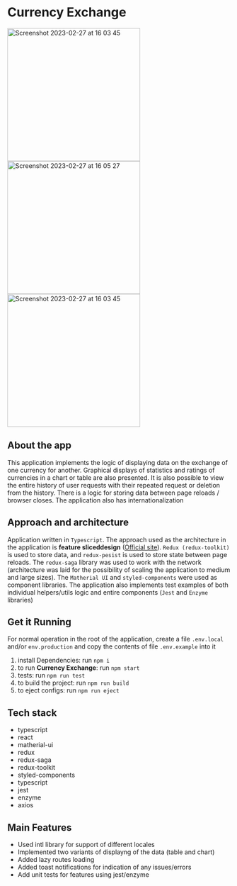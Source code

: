 # Currency Exchange

<img width="300" alt="Screenshot 2023-02-27 at 16 03 45" src="https://user-images.githubusercontent.com/24418879/221607426-6ee885da-97b4-48d0-adab-930453c2fc41.png">
<img width="300" alt="Screenshot 2023-02-27 at 16 05 27" src="https://user-images.githubusercontent.com/24418879/221607587-77dd7cbc-fdfa-41ff-bfe1-29edae9040a9.png">
<img width="300" alt="Screenshot 2023-02-27 at 16 03 45" src="https://user-images.githubusercontent.com/24418879/221607636-bc171d9d-7e60-4276-bfc5-b4e8f021d5ca.png">


## About the app

This application implements the logic of displaying data on the exchange of one currency for another.
Graphical displays of statistics and ratings of currencies in a chart or table are also presented.
It is also possible to view the entire history of user requests with their repeated request or deletion from the history.
There is a logic for storing data between page reloads / browser closes. The application also has internationalization

## Approach and architecture

Application written in `Typescript`. The approach used as the architecture in the application is **feature sliced ​​design** ([Official site](https://feature-sliced.design/)).
`Redux (redux-toolkit)` is used to store data, and `redux-pesist` is used to store state between page reloads. The `redux-saga` library was used to work with the network (architecture was laid for the possibility of scaling the application to medium and large sizes). The `Matherial UI` and `styled-components` were used as component libraries. The application also implements test examples of both individual helpers/utils logic and entire components (`Jest` and `Enzyme` libraries)

## Get it Running

For normal operation in the root of the application, create a file `.env.local` and/or `env.production` and copy the contents of file `.env.example` into it

1. install Dependencies: run `npm i`
2. to run **Currency Exchange**: run `npm start`
3. tests: run `npm run test`
4. to build the project: run `npm run build`
5. to eject configs: run `npm run eject`

## Tech stack

- typescript
- react
- matherial-ui
- redux
- redux-saga
- redux-toolkit
- styled-components
- typescript
- jest
- enzyme
- axios

## Main Features

- Used intl library for support of different locales
- Implemented two variants of displayng of the data (table and chart)
- Added lazy routes loading
- Added toast notifications for indication of any issues/errors
- Add unit tests for features using jest/enzyme
